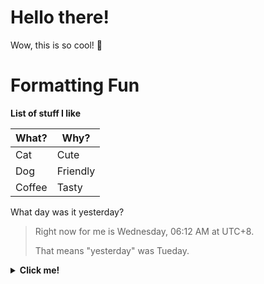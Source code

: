 # Hello there!

Wow, this is so cool! 🐬

<!-- ------------------------------------- -->

Formatting Fun
==============

**List of stuff I like**

| What?  | Why?     |
|--------|----------|
| Cat    | Cute     |
| Dog    | Friendly |
| Coffee | Tasty    |

What day was it yesterday?

> Right now for me is Wednesday, 06:12 AM at UTC+8.
> 
> That means "yesterday" was Tueday.

<details>
  <summary>
    <strong>Click me!</strong>
  </summary>
  🐱
</details>
